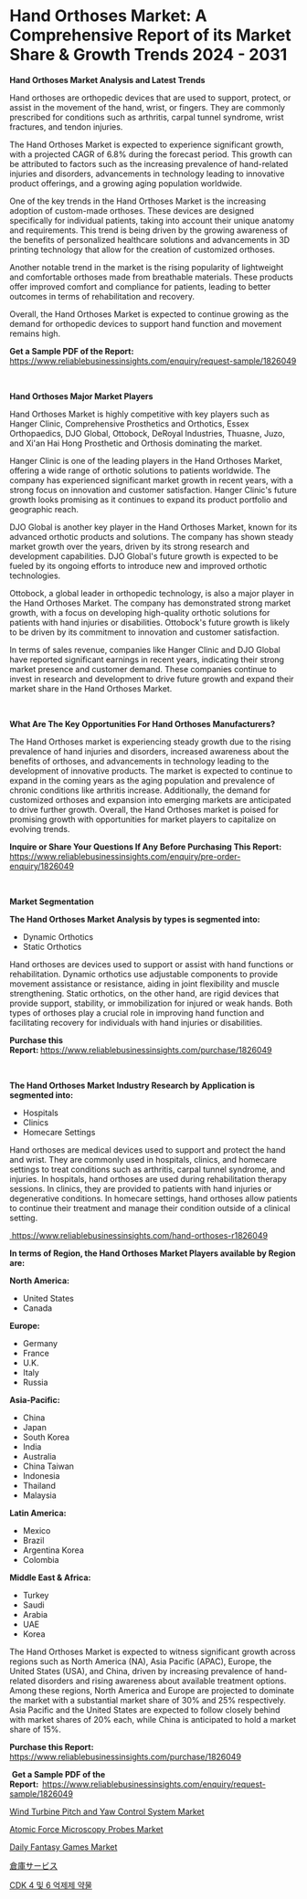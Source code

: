 <p><h1>Hand Orthoses Market: A Comprehensive Report of its Market Share & Growth Trends 2024 - 2031</h1></p><p><strong>Hand Orthoses Market Analysis and Latest Trends</strong></p>
<p><p>Hand orthoses are orthopedic devices that are used to support, protect, or assist in the movement of the hand, wrist, or fingers. They are commonly prescribed for conditions such as arthritis, carpal tunnel syndrome, wrist fractures, and tendon injuries.</p><p>The Hand Orthoses Market is expected to experience significant growth, with a projected CAGR of 6.8% during the forecast period. This growth can be attributed to factors such as the increasing prevalence of hand-related injuries and disorders, advancements in technology leading to innovative product offerings, and a growing aging population worldwide.</p><p>One of the key trends in the Hand Orthoses Market is the increasing adoption of custom-made orthoses. These devices are designed specifically for individual patients, taking into account their unique anatomy and requirements. This trend is being driven by the growing awareness of the benefits of personalized healthcare solutions and advancements in 3D printing technology that allow for the creation of customized orthoses.</p><p>Another notable trend in the market is the rising popularity of lightweight and comfortable orthoses made from breathable materials. These products offer improved comfort and compliance for patients, leading to better outcomes in terms of rehabilitation and recovery.</p><p>Overall, the Hand Orthoses Market is expected to continue growing as the demand for orthopedic devices to support hand function and movement remains high.</p></p>
<p><strong>Get a Sample PDF of the Report:&nbsp;</strong> <a href="https://www.reliablebusinessinsights.com/enquiry/request-sample/1826049">https://www.reliablebusinessinsights.com/enquiry/request-sample/1826049</a></p>
<p>&nbsp;</p>
<p><strong>Hand Orthoses Major Market Players</strong></p>
<p><p>Hand Orthoses Market is highly competitive with key players such as Hanger Clinic, Comprehensive Prosthetics and Orthotics, Essex Orthopaedics, DJO Global, Ottobock, DeRoyal Industries, Thuasne, Juzo, and Xi'an Hai Hong Prosthetic and Orthosis dominating the market.</p><p>Hanger Clinic is one of the leading players in the Hand Orthoses Market, offering a wide range of orthotic solutions to patients worldwide. The company has experienced significant market growth in recent years, with a strong focus on innovation and customer satisfaction. Hanger Clinic's future growth looks promising as it continues to expand its product portfolio and geographic reach.</p><p>DJO Global is another key player in the Hand Orthoses Market, known for its advanced orthotic products and solutions. The company has shown steady market growth over the years, driven by its strong research and development capabilities. DJO Global's future growth is expected to be fueled by its ongoing efforts to introduce new and improved orthotic technologies.</p><p>Ottobock, a global leader in orthopedic technology, is also a major player in the Hand Orthoses Market. The company has demonstrated strong market growth, with a focus on developing high-quality orthotic solutions for patients with hand injuries or disabilities. Ottobock's future growth is likely to be driven by its commitment to innovation and customer satisfaction.</p><p>In terms of sales revenue, companies like Hanger Clinic and DJO Global have reported significant earnings in recent years, indicating their strong market presence and customer demand. These companies continue to invest in research and development to drive future growth and expand their market share in the Hand Orthoses Market.</p></p>
<p>&nbsp;</p>
<p><strong>What Are The Key Opportunities For Hand Orthoses Manufacturers?</strong></p>
<p><p>The Hand Orthoses market is experiencing steady growth due to the rising prevalence of hand injuries and disorders, increased awareness about the benefits of orthoses, and advancements in technology leading to the development of innovative products. The market is expected to continue to expand in the coming years as the aging population and prevalence of chronic conditions like arthritis increase. Additionally, the demand for customized orthoses and expansion into emerging markets are anticipated to drive further growth. Overall, the Hand Orthoses market is poised for promising growth with opportunities for market players to capitalize on evolving trends.</p></p>
<p><strong>Inquire or Share Your Questions If Any Before Purchasing This Report:</strong> <a href="https://www.reliablebusinessinsights.com/enquiry/pre-order-enquiry/1826049">https://www.reliablebusinessinsights.com/enquiry/pre-order-enquiry/1826049</a></p>
<p>&nbsp;</p>
<p><strong>Market Segmentation</strong></p>
<p><strong>The Hand Orthoses Market Analysis by types is segmented into:</strong></p>
<p><ul><li>Dynamic Orthotics</li><li>Static Orthotics</li></ul></p>
<p><p>Hand orthoses are devices used to support or assist with hand functions or rehabilitation. Dynamic orthotics use adjustable components to provide movement assistance or resistance, aiding in joint flexibility and muscle strengthening. Static orthotics, on the other hand, are rigid devices that provide support, stability, or immobilization for injured or weak hands. Both types of orthoses play a crucial role in improving hand function and facilitating recovery for individuals with hand injuries or disabilities.</p></p>
<p><strong>Purchase this Report:&nbsp;</strong><a href="https://www.reliablebusinessinsights.com/purchase/1826049">https://www.reliablebusinessinsights.com/purchase/1826049</a></p>
<p>&nbsp;</p>
<p><strong>The Hand Orthoses Market Industry Research by Application is segmented into:</strong></p>
<p><ul><li>Hospitals</li><li>Clinics</li><li>Homecare Settings</li></ul></p>
<p><p>Hand orthoses are medical devices used to support and protect the hand and wrist. They are commonly used in hospitals, clinics, and homecare settings to treat conditions such as arthritis, carpal tunnel syndrome, and injuries. In hospitals, hand orthoses are used during rehabilitation therapy sessions. In clinics, they are provided to patients with hand injuries or degenerative conditions. In homecare settings, hand orthoses allow patients to continue their treatment and manage their condition outside of a clinical setting.</p></p>
<p><a href="https://www.reliablebusinessinsights.com/hand-orthoses-r1826049">&nbsp;https://www.reliablebusinessinsights.com/hand-orthoses-r1826049</a></p>
<p><strong>In terms of Region, the Hand Orthoses Market Players available by Region are:</strong></p>
<p>
    <p> <strong> North America: </strong>
        <ul>
            <li>United States</li>
            <li>Canada</li>
        </ul>
        </p> 
    <p> <strong> Europe: </strong>
        <ul>
            <li>Germany</li>
            <li>France</li>
            <li>U.K.</li>
            <li>Italy</li>
            <li>Russia</li>
        </ul>
        </p> 
    <p> <strong> Asia-Pacific: </strong>
        <ul>
            <li>China</li>
            <li>Japan</li>
            <li>South Korea</li>
            <li>India</li>
            <li>Australia</li>
            <li>China Taiwan</li>
            <li>Indonesia</li>
            <li>Thailand</li>
            <li>Malaysia</li>
        </ul>
        </p> 
    <p> <strong> Latin America: </strong>
        <ul>
            <li>Mexico</li>
            <li>Brazil</li>
            <li>Argentina Korea</li>
            <li>Colombia</li>
        </ul>
        </p> 
    <p> <strong> Middle East & Africa: </strong>
        <ul>
            <li>Turkey</li>
            <li>Saudi</li>
            <li>Arabia</li>
            <li>UAE</li>
            <li>Korea</li>
        </ul>
    </p>
    </p>
<p><p>The Hand Orthoses Market is expected to witness significant growth across regions such as North America (NA), Asia Pacific (APAC), Europe, the United States (USA), and China, driven by increasing prevalence of hand-related disorders and rising awareness about available treatment options. Among these regions, North America and Europe are projected to dominate the market with a substantial market share of 30% and 25% respectively. Asia Pacific and the United States are expected to follow closely behind with market shares of 20% each, while China is anticipated to hold a market share of 15%.</p></p>
<p><strong>Purchase this Report: </strong><a href="https://www.reliablebusinessinsights.com/purchase/1826049">https://www.reliablebusinessinsights.com/purchase/1826049</a></p>
<p>&nbsp;<strong>Get a Sample PDF of the Report:&nbsp;&nbsp;</strong><a href="https://www.reliablebusinessinsights.com/enquiry/request-sample/1826049">https://www.reliablebusinessinsights.com/enquiry/request-sample/1826049</a></p>
<p><strong></strong></p>
<p><p><a href="https://github.com/EveKerluke2023/Market-Research-Report-List-1/blob/main/wind-turbine-pitch-and-yaw-control-system-market.md">Wind Turbine Pitch and Yaw Control System Market</a></p><p><a href="https://github.com/msbsaifansami/Market-Research-Report-List-1/blob/main/atomic-force-microscopy-probes-market.md">Atomic Force Microscopy Probes Market</a></p><p><a href="https://www.linkedin.com/pulse/insights-daily-fantasy-games-market-players-size-geographical-jogce?trackingId=Antdqha%2Fe%2Bp%2BdnEnb09lGQ%3D%3D">Daily Fantasy Games Market</a></p><p><a href="https://github.com/schmahlson/Market-Research-Report-List-2/blob/main/1251704167881.md">倉庫サービス</a></p><p><a href="https://github.com/njolsky1/Market-Research-Report-List-1/blob/main/1514884181597.md">CDK 4 및 6 억제제 약물</a></p></p>